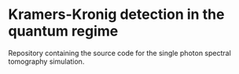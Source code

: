 # Kramers-Kronig detection in the quantum regime

Repository containing the source code for the single photon spectral tomography simulation.
